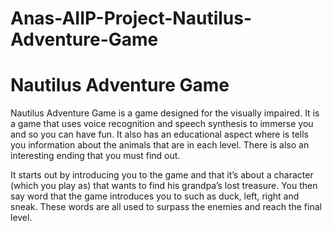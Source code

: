 # Anas-AIIP-Project-Nautilus-Adventure-Game

# Nautilus Adventure Game

Nautilus Adventure Game is a game designed for the visually impaired. It is a game that uses voice recognition and speech synthesis to immerse you and so you can have fun. It also has an educational aspect where is tells you information about the animals that are in each level. There is also an interesting ending that you must find out. 

It starts out by introducing you to the game and that it’s about a character (which you play as) that wants to find his grandpa’s lost treasure. You then say word that the game introduces you to such as duck, left, right and sneak. These words are all used to surpass the enemies and reach the final level.

